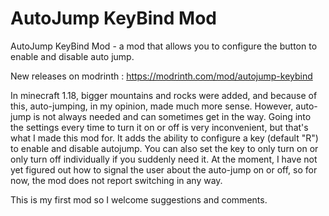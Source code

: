 # AutoJump KeyBind Mod
AutoJump KeyBind Mod - a mod that allows you to configure the button to enable and disable auto jump.

New releases on modrinth : https://modrinth.com/mod/autojump-keybind

In minecraft 1.18, bigger mountains and rocks were added, and because of this, auto-jumping, in my opinion, made much more sense. However, auto-jump is not always needed and can sometimes get in the way. Going into the settings every time to turn it on or off is very inconvenient, but that's what I made this mod for. It adds the ability to configure a key (default "R") to enable and disable autojump.
You can also set the key to only turn on or only turn off individually if you suddenly need it.
At the moment, I have not yet figured out how to signal the user about the auto-jump on or off, so for now, the mod does not report switching in any way.

 

This is my first mod so I welcome suggestions and comments.
